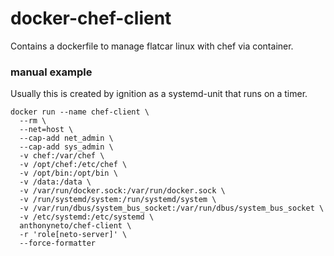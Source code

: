 # docker-chef-client
Contains a dockerfile to manage flatcar linux with chef via container.

### manual example
Usually this is created by ignition as a systemd-unit that runs on a timer.
```
docker run --name chef-client \
  --rm \
  --net=host \
  --cap-add net_admin \
  --cap-add sys_admin \
  -v chef:/var/chef \
  -v /opt/chef:/etc/chef \
  -v /opt/bin:/opt/bin \
  -v /data:/data \
  -v /var/run/docker.sock:/var/run/docker.sock \
  -v /run/systemd/system:/run/systemd/system \
  -v /var/run/dbus/system_bus_socket:/var/run/dbus/system_bus_socket \
  -v /etc/systemd:/etc/systemd \
  anthonyneto/chef-client \
  -r 'role[neto-server]' \
  --force-formatter
```
